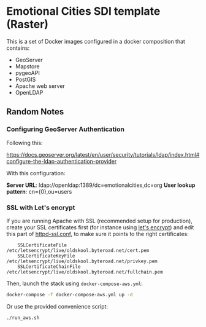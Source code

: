 # Emotional Cities SDI template (Raster)

This is a set of Docker images configured in a docker composition that contains:

- GeoServer
- Mapstore
- pygeoAPI
- PostGIS
- Apache web server
- OpenLDAP


## Random Notes

### Configuring GeoServer Authentication

Following this:

https://docs.geoserver.org/latest/en/user/security/tutorials/ldap/index.html#configure-the-ldap-authentication-provider

With this configuration:

**Server URL**: ldap://openldap:1389/dc=emotionalcities,dc=org
**User lookup pattern**: cn={0},ou=users

### SSL with Let's encrypt

If you are running Apache with SSL (recommended setup for production), create your SSL certificates first (for instance using [let's encrypt](https://letsencrypt.org/)) and edit this part of [httpd-ssl.conf](./apache-httpd/httpd-ssl.conf), to make sure it points to the right certificates:

```
    SSLCertificateFile    /etc/letsencrypt/live/oldskool.byteroad.net/cert.pem
    SSLCertificateKeyFile /etc/letsencrypt/live/oldskool.byteroad.net/privkey.pem
    SSLCertificateChainFile /etc/letsencrypt/live/oldskool.byteroad.net/fullchain.pem
```

Then, launch the stack using `docker-compose-aws.yml`:

``` bash
docker-compose -f docker-compose-aws.yml up -d
```

Or use the provided convenience script:

``` bash
./run_aws.sh
```

